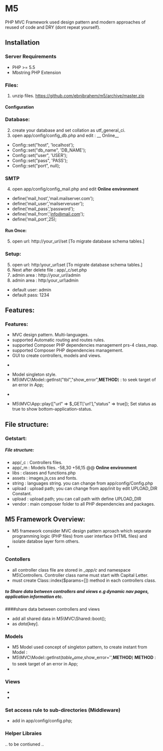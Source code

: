 # M5
PHP MVC Framework used design pattern and modern approaches of reused of code and DRY (dont repeat yourself).

## Installation

### Server Requirements
- PHP >= 5.5
- Mbstring PHP Extension

### Files:
1. unzip files.
https://github.com/ebnibrahem/m5/archive/master.zip
#### Configuration

### Database:
2. create your database and set collation as utf_general_ci.
3. open app/config/config_db.php and edit :
__ Online__
- Config::set("host", 'localhost');
- Config::set("db_name", 'DB_NAME');
- Config::set("user", 'USER');
- Config::set("pass", 'PASS');
- Config::set("port", null);

### SMTP
4. open app/config/config_mail.php and edit
__Online environment__
- define('mail_host','mail.mailserver.com');
- define('mail_user','mailserveruser');
- define('mail_pass','password');
- define('mail_from','info@mail.com');
- define('mail_port',25);

#### Run Once:
5. open url: http://your_url/set  [To migrate database schema tables.]
### Setup:
5. open url: http:\\your_url\set  [To migrate database schema tables.]
6. Next after delete file : app/_c/set.php
7. admin area : http://your_url/admin
7. admin area : http:\\your_url\admin
- default user: admin
- default pass: 1234

## Features:
### Features:
- MVC design pattern.
Multi-languages.
- supported Automatic routing and routes rules.
- supported Composer PHP dependencies management  prs-4 class_map.
- supported Composer PHP dependencies management.
- GUI to create controllers, models and views.
+
- Model singleton style.
- M5\MVC\Model::getInst("tbl","show_error",__METHOD__) : to seek target of an error in App;
+
- M5\MVC\App::play(["url" => $_GET['url'],"status" => true]);
Set status as true to show bottom-application-status.


## File structure:
### Getstart:
##### File structure:

- app/_c   : Controllers files.
- app/_m   : Models files.
-58,30 +56,15 @@ __Online environment__
- libs     : classes and functions.php
- assets   : images,js,css and fonts.
- string   : languages string. you can change from  app/config/Config.php
- upload   : upload path; you can change from app/init by edit UPLOAD_DIR Constant.
- upload   : upload path; you can call path with define UPLOAD_DIR
- vendor   : main composer folder to all PHP dependencies and packages.

## M5 Framework Overview:
- M5 framework consider MVC design pattern aproach which separate programming logic (PHP files) from user interface (HTML files) and isolate databse layer form others.
-
### Contollers
- all controller class file are stored in __app/_c__ and namespace M5\Controllers. Controller class name must start with Capital Letter.
- must create Class::index($params=[]) method in each controllers class.
##### to Share data between controllers and views e.g dynamic nav pages, application information etc.
####share data between controllers and views
- add all shared data in M5\MVC\Shared::boot();
- as $data[$key].

### Models
- M5 Model used concept of singleton pattern, to create instant from Model :
- M5\MVC\Model::getInst($table_name,$show_error='',____METHOD____) ____METHOD____ : to seek target of an error in App;
-
### Views
-
-
### Set access rule to sub-directories (Middleware)
- add  in app/config/config.php;

### Helper Libraies

.. to be contiuned ..